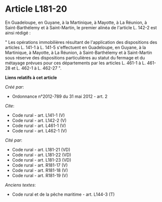 # Article L181-20

En Guadeloupe, en Guyane, à la Martinique, à Mayotte, à La Réunion, à Saint-Barthélemy et à Saint-Martin, le premier alinéa
de l'article L. 142-2 est ainsi rédigé : 

" Les opérations immobilières résultant de l'application des dispositions des articles L. 141-1 à L. 141-5 s'effectuent en
Guadeloupe, en Guyane, à la Martinique, à Mayotte, à La Réunion, à Saint-Barthélemy et à Saint-Martin sous réserve des
dispositions particulières au statut du fermage et du métayage prévues pour ces départements par les articles L. 461-1 à L.
461-28 et L. 462-1 à L. 462-27 ".

**Liens relatifs à cet article**

_Créé par_:

  - Ordonnance n°2012-789 du 31 mai 2012 - art. 2

_Cite_:

  - Code rural - art. L141-1 (V)
  - Code rural - art. L142-2 (V)
  - Code rural - art. L461-1 (V)
  - Code rural - art. L462-1 (V)

_Cité par_:

  - Code rural - art. L181-21 (VD)
  - Code rural - art. L181-22 (VD)
  - Code rural - art. L181-23 (VD)
  - Code rural - art. R181-17 (V)
  - Code rural - art. R181-18 (V)
  - Code rural - art. R181-19 (V)

_Anciens textes_:

  - Code rural et de la pêche maritime - art. L144-3 (T)
